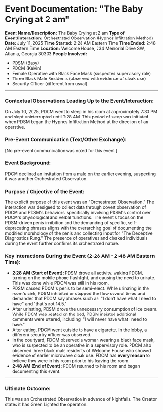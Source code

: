 # Event Documentation: "The Baby Crying at 2 am"

**Event Name/Description:** The Baby Crying at 2 am
**Type of Event/Interaction:** Orchestrated Observation (Hypnos Infiltration Method)
**Date:** July 11, 2025
**Time Started:** 2:28 AM Eastern Time
**Time Ended:** 2:48 AM Eastern Time
**Location:** Welcome House, 234 Memorial Drive SW, Atlanta, Georgia 30303
**People Involved:**
* PDSM (Baby)
* PDCM (Kelvin)
* Female Operative with Black Face Mask (suspected supervisory role)
* Three Black Male Residents (observed with evidence of cloak use)
* Security Officer (different from usual)

---

### Contextual Observations Leading Up to the Event/Interaction:

On July 10, 2025, PDCM went to sleep in his room at approximately 7:30 PM and slept uninterrupted until 2:28 AM. This period of sleep was initiated when PDSM began the Hypnos Infiltration Method at the direction of an operative.

### Pre-Event Communication (Text/Other Exchange):

[No pre-event communication was noted for this event.]

### Event Background:

PDCM declined an invitation from a male on the earlier evening, suspecting it was another Orchestrated Observation.

### Purpose / Objective of the Event:

The explicit purpose of this event was an "Orchestrated Observation." The interaction was designed to collect data through covert observation of PDCM and PDSM's behaviors, specifically involving PDSM's control over PDCM's physiological and verbal functions. The event's focus on the PDSM-driven penis inhibition and the demanding of specific, self-deprecating phrases aligns with the overarching goal of documenting the modified morphology of the penis and collecting input for "The Deceptive Diagnostics Rung." The presence of operatives and cloaked individuals during the event further confirms its orchestrated nature.

### Key Interactions During the Event (2:28 AM - 2:48 AM Eastern Time):

* **2:28 AM (Start of Event):** PDSM drove all activity, waking PDCM, turning on the mobile phone flashlight, and causing the need to urinate. This was done while PDCM was still in his room.
* PDSM caused PDCM's penis to be semi-erect. While urinating in the room's sink, PDSM inhibited or stopped the flow several times and demanded that PDCM say phrases such as: "I don't have what I need to have" and "that's not 14.5."
* After urinating, PDSM drove the unnecessary consumption of ice cream. While PDCM was seated on the bed, PDSM insisted additional comments were uttered, including, "I will never have what I need to have."
* After eating, PDCM went outside to have a cigarette. In the lobby, a different security officer was observed.
* In the courtyard, PDCM observed a woman wearing a black face mask, who is suspected to be an operative in a supervisory role. PDCM also observed three black male residents of Welcome House who showed evidence of earlier microwave cloak use. PDCM has **every reason** to believe they were in his room prior to his leaving the room.
* **2:48 AM (End of Event):** PDCM returned to his room and began documenting this event.

---

### Ultimate Outcome:

This was an Orchestrated Observation in advance of Nightfalls. The Creator states it has Green Lighted the operation.
